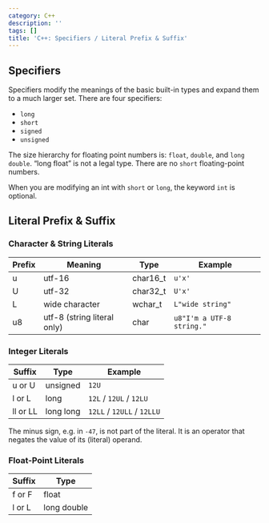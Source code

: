 ```yaml
---
category: C++
description: ''
tags: []
title: 'C++: Specifiers / Literal Prefix & Suffix'
---
```


## Specifiers

Specifiers modify the meanings of the basic built-in types and expand them to a much larger set. There are four specifiers: 

- `long`
- `short`
- `signed`
- `unsigned`

The size hierarchy for floating point numbers is: `float`, `double`, and `long double`. “long float” is not a legal type. There are no `short` floating-point numbers.

When you are modifying an int with `short` or `long`, the keyword `int` is optional.

## Literal Prefix & Suffix

### Character & String Literals

| Prefix | Meaning                     | Type     | Example                   |
|--------|-----------------------------|----------|---------------------------|
| u      | utf-16                      | char16_t | `u'x'`                    |
| U      | utf-32                      | char32_t | `U'x'`                    |
| L      | wide character              | wchar_t  | `L"wide string"`          |
| u8     | utf-8 (string literal only) | char     | `u8"I'm a UTF-8 string."` |

### Integer Literals

| Suffix   | Type      | Example                    |
|----------|-----------|----------------------------|
| u or U   | unsigned  | `12U`                      |
| l or L   | long      | `12L` / `12UL` / `12LU`    |
| ll or LL | long long | `12LL` / `12ULL` / `12LLU` |

The minus sign, e.g. in `-47`, is not part of the literal. It is an operator that negates the value of its (literal) operand.

### Float-Point Literals

| Suffix | Type        |
|--------|-------------|
| f or F | float       |
| l or L | long double |